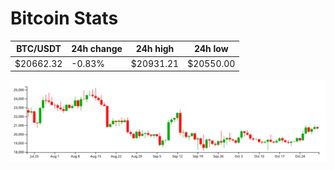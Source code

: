 # Bitcoin Stats

BTC/USDT|24h change|24h high|24h low|
|---|---|---|---|
|$20662.32|-0.83%|$20931.21|$20550.00|

<img src="./chart.svg">
